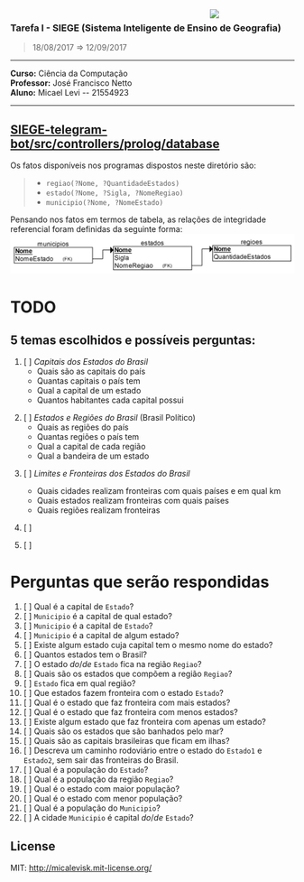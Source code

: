 <img src="http://icomp.ufam.edu.br/professores/images/ufam.png" width="150" align="right">


### Tarefa I - SIEGE (Sistema Inteligente de Ensino de Geografia)
> 18/08/2017 ⇒ 12/09/2017

----------------------------------------

**Curso:** Ciência da Computação <br>
**Professor:** José Francisco Netto <br>
**Aluno:** Micael Levi -- 21554923 <br>

----------------------------------------



## [SIEGE-telegram-bot/src/controllers/prolog/database](SIEGE-telegram-bot/src/controllers/prolog/database)

Os fatos disponíveis nos programas dispostos neste diretório são:
> - `regiao(?Nome, ?QuantidadeEstados)`
> - `estado(?Nome, ?Sigla, ?NomeRegiao)`
> - `municipio(?Nome, ?NomeEstado)`

Pensando nos fatos em termos de tabela, as relações de integridade referencial foram definidas da seguinte forma:
<img alt="erdplus.com" src="SIEGE-telegram-bot/src/controllers/prolog/database/diagrama-integridade-referencial.png" width="600">



# TODO
<!-- https://pt.wikipedia.org/wiki/Geografia_do_Brasil -->

## 5 temas escolhidos e possíveis perguntas:
<!-- API para estados do Brasil
https://servicodados.ibge.gov.br/api/docs/localidades
http://www.geonames.org/export/place-hierarchy.html

http://www.geonames.org/childrenJSON?geonameId=3469034
{
"totalResultsCount": 27,
"geonames": [
    {
        "adminCode1": "01",
        "lng": "-70",
        "geonameId": 3665474,
        "toponymName": "Acre",
        "countryId": "3469034",
        "fcl": "A",
        "population": 732793,
        "numberOfChildren": 22,
        "countryCode": "BR",
        "name": "Acre",
        "fclName": "country, state, region,...",
        "countryName": "Brazil",
        "fcodeName": "first-order administrative division",
        "adminName1": "Acre",
        "lat": "-9",
        "fcode": "ADM1"
    }
  ]
}
-->

<!-- http://www.suapesquisa.com/geografia/estados_capitais_brasil.htm -->
1. [ ] *Capitais dos Estados do Brasil*
	- Quais são as capitais do país
	- Quantas capitais o país tem
	- Qual a capital de um estado
	- Quantos habitantes cada capital possui

<!-- https://pt.wikipedia.org/wiki/Lista_de_bandeiras_do_Brasil -->
2. [ ] *Estados e Regiões do Brasil* (Brasil Político)
	- Quais as regiões do país
	- Quantas regiões o país tem
	- Qual a capital de cada região
	- Qual a bandeira de um estado

<!-- https://pt.wikipedia.org/wiki/Lista_de_estados_fronteiri%C3%A7os_do_Brasil -->
<!-- https://pt.wikipedia.org/wiki/Lista_de_pa%C3%ADses_lim%C3%ADtrofes_do_Brasil -->
<!-- http://www.suapesquisa.com/geografia/estados_capitais_brasil.htm -->
3. [ ] *Limites e Fronteiras dos Estados do Brasil*
	- Quais cidades realizam fronteiras com quais países e em qual km
	- Quais estados realizam fronteiras com quais países
	- Quais regiões realizam fronteiras

4. [ ]

5. [ ]


# Perguntas que serão respondidas <!-- implementar!! -->
1.  [ ] Qual é a capital de `Estado`?
2.  [ ] `Municipio` é a capital de qual estado?
3.  [ ] `Municipio` é a capital de `Estado`?
4.  [ ] `Municipio` é a capital de algum estado?
5.  [ ] Existe algum estado cuja capital tem o mesmo nome do estado?
6.  [ ] Quantos estados tem o Brasil?
7.  [ ] O estado _do_/_de_ `Estado` fica na região `Regiao`?
8.  [ ] Quais são os estados que compõem a região `Regiao`?
9.  [ ] `Estado` fica em qual região?
10. [ ] Que estados fazem fronteira com o estado `Estado`?
11. [ ] Qual é o estado que faz fronteira com mais estados?
12. [ ] Qual é o estado que faz fronteira com menos estados?
13. [ ] Existe algum estado que faz fronteira com apenas um estado?
14. [ ] Quais são os estados que são banhados pelo mar?
15. [ ] Quais são as capitais brasileiras que ficam em ilhas?
16. [ ] Descreva um caminho rodoviário entre o estado do `Estado1` e `Estado2`, sem sair das fronteiras do Brasil.
17. [ ] Qual é a população do `Estado`?
18. [ ] Qual é a população da região `Regiao`?
19. [ ] Qual é o estado com maior população?
20. [ ] Qual é o estado com menor população?
21. [ ] Qual é a população do `Municipio`?
22. [ ] A cidade `Municipio` é capital _do_/_de_ `Estado`?



<!--
# Descrição da Tarefa

O objetivo é criar um sistema programado em `Prolog` que auxilie o ensino e aprendizagem de Geografia do Brasil. <br>
Devendo abranger, pelo menos, 5 tópicos. <br>
A interface pode ser feita empregando-se `XPCE/Prolog` ou outra linguagem.


# Documentação
www.swi-prolog.org/pldoc/

## Predicados

```
argumento de entrada: +
argumento de saída: -
argumento de entrada/saída: ?
```

- **length**(_?List, ?Int_) <br>
`True` if Int represents the number of elements in List. <br>
This predicate is a true relation and can be used to find the length of a list or produce a list (holding variables) of length Int. <br>
The predicate is non-deterministic, producing lists of increasing length if List is a partial list and Int is unbound. <br>
This predicate fails if the tail of List is equivalent to Int. <br>
It raises errors if:
  - Int is bound to a non-integer.
  - Int is a negative integer.
  - List is neither a list nor a partial list. This error condition includes cyclic lists.


# Como Usar

## Instalação

### Exemplo de Uso

-->

## License
MIT: http://micalevisk.mit-license.org/
